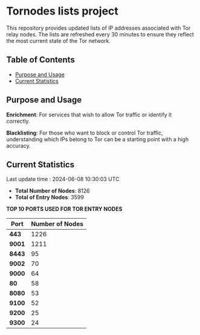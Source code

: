 # Tornodes lists project

This repository provides updated lists of IP addresses associated with Tor relay nodes. The lists are refreshed every 30 minutes to ensure they reflect the most current state of the Tor network.

## Table of Contents

- [Purpose and Usage](#purpose-and-usage)
- [Current Statistics](#current-statistics)


## Purpose and Usage

**Enrichment**: For services that wish to allow Tor traffic or identify it correctly.

**Blacklisting**: For those who want to block or control Tor traffic, understanding which IPs belong to Tor can be a starting point with a high accuracy.

## Current Statistics

Last update time : 2024-06-08 10:30:03 UTC

- **Total Number of Nodes**: 8126
- **Total of Entry Nodes**: 3599

**TOP 10 PORTS USED FOR TOR ENTRY NODES**

| **Port** | **Number of Nodes** |
|------|-----------------|
| **443**   | 1226  |
| **9001**   | 1211  |
| **8443**   | 95  |
| **9002**   | 70  |
| **9000**   | 64  |
| **80**   | 58  |
| **8080**   | 53  |
| **9100**   | 52  |
| **9200**   | 25  |
| **9300**   | 24  |

